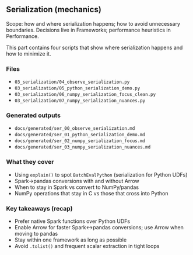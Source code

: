 ## Serialization (mechanics)

Scope: how and where serialization happens; how to avoid unnecessary boundaries. Decisions live in Frameworks; performance heuristics in Performance.

This part contains four scripts that show where serialization happens and how to minimize it.

### Files
- `03_serialization/04_observe_serialization.py`
- `03_serialization/05_python_serialization_demo.py`
- `03_serialization/06_numpy_serialization_focus_clean.py`
- `03_serialization/07_numpy_serialization_nuances.py`

### Generated outputs
- `docs/generated/ser_00_observe_serialization.md`
- `docs/generated/ser_01_python_serialization_demo.md`
- `docs/generated/ser_02_numpy_serialization_focus.md`
- `docs/generated/ser_03_numpy_serialization_nuances.md`

### What they cover
- Using `explain()` to spot `BatchEvalPython` (serialization for Python UDFs)
- Spark→pandas conversions with and without Arrow
- When to stay in Spark vs convert to NumPy/pandas
- NumPy operations that stay in C vs those that cross into Python

### Key takeaways (recap)
- Prefer native Spark functions over Python UDFs
- Enable Arrow for faster Spark↔pandas conversions; use Arrow when moving to pandas
- Stay within one framework as long as possible
- Avoid `.tolist()` and frequent scalar extraction in tight loops


